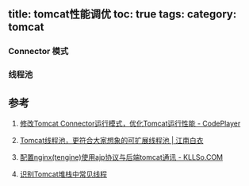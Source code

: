 title: tomcat性能调优
toc: true
tags:
category: tomcat
---



### Connector 模式

### 线程池


### 

## 参考

1. [修改Tomcat Connector运行模式，优化Tomcat运行性能 - CodePlayer](http://www.365mini.com/page/tomcat-connector-mode.htm)

2. [Tomcat线程池，更符合大家想象的可扩展线程池 | 江南白衣](http://calvin1978.blogcn.com/articles/tomcat-threadpool.html)

3. [配置nginx(tengine)使用ajp协议与后端tomcat通讯 - KLLSo.COM](https://www.kllso.com/article/8)

4. [识别Tomcat堆栈中常见线程](http://mp.weixin.qq.com/s/yGL4YO27W51gIuIRNfCCsA)
